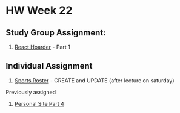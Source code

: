 # HW Week 22

## Study Group Assignment:
1. [React Hoarder](https://github.com/nss-nightclass-projects/react-hoarder) - Part 1

## Individual Assignment
1. [Sports Roster](https://github.com/nss-nightclass-projects/exercise-vault/blob/master/REACT_sports_roster.md) - CREATE and UPDATE (after lecture on saturday)

Previously assigned
1. [Personal Site Part 4](https://github.com/nss-nightclass-projects/personal-bio-site-instructions/blob/master/personal-bio-site-04.md)
